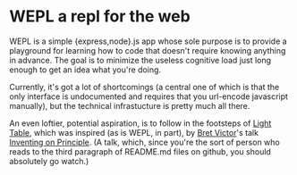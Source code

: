 WEPL a repl for the web
========================

WEPL is a simple {express,node}.js app whose sole purpose is to provide a playground for learning how to code that doesn't require knowing anything in advance.  The goal is to minimize the useless cognitive load just long enough to get an idea what you're doing.

Currently, it's got a lot of shortcomings (a central one of which is that the only interface is undocumented and requires that you url-encode javascript manually), but the technical infrastucture is pretty much all there.

An even loftier, potential aspiration, is to follow in the footsteps of [Light Table](http://app.kodowa.com/playground), which was inspired (as is WEPL, in part), by [Bret Victor](http://worrydream.com/)'s talk [Inventing on Principle](http://vimeo.com/36579366).  (A talk, which, since you're the sort of person who reads to the third paragraph of README.md files on github, you should absolutely go watch.)